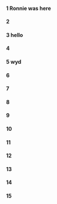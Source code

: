 #### 1 Ronnie was here
#### 2
#### 3 hello
#### 4
#### 5 wyd
#### 6
#### 7
#### 8
#### 9
#### 10
#### 11
#### 12
#### 13
#### 14
#### 15